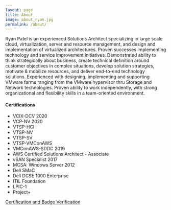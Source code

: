 ```yaml
---
layout: page
title: About
image: about_ryan.jpg
permalink: /about/
---
```


Ryan Patel is an experienced Solutions Architect specializing in large scale cloud, virtualization, server and resource management, and design and implementation of virtualized architectures. Proven successes implementing technology and service improvement initiatives. Demonstrated ability to think strategically about business, create technical definition around customer objectives in complex situations, develop solution strategies, motivate & mobilize resources, and deliver end-to-end technology solutions. Experienced with designing, implementing and supporting VMware farms ranging from the VMware hypervisor thru Storage and Network technologies. Proven ability to work independently, with strong organizational and flexibility skills in a team-oriented environment.

<h4>Certifications</h4>

* VCIX-DCV 2020
* VCP-NV 2020
* VTSP-HCI
* VTSP-NV
* VTSP-SV
* VTSP-VMConAWS
* VMConAWS-SDDC 2019
* AWS Certified Solutions Architect - Associate
* vSAN Specialist 2017
* MCSA: Windows Server 2012
* Dell SMaC
* Dell DCSE 1000 Enterprise
* ITIL Foundation
* LPIC-1
* Project+

[Certification and Badge Verification][your-acclaim]

[your-acclaim]: https://www.youracclaim.com/users/vninjadfw/badges?sort=-state_updated_at&page=1